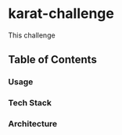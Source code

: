 # karat-challenge
This challenge 

## Table of Contents

### Usage

### Tech Stack

### Architecture

